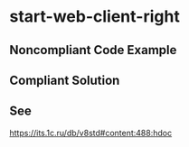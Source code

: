 # start-web-client-right

## Noncompliant Code Example

## Compliant Solution

## See
https://its.1c.ru/db/v8std#content:488:hdoc